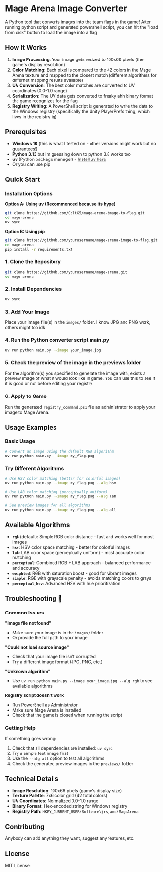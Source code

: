 # Mage Arena Image Converter

A Python tool that converts images into the team flags in the game! After running python script and generated powershell script, you can hit the "load from disk" button to load the image into a flag

## How It Works

1. **Image Processing**: Your image gets resized to 100x66 pixels (the game's display resolution)
2. **Color Matching**: Each pixel is compared to the 42 colors in the Mage Arena texture and mapped to the closest match (different algorithms for differnet mapping results available)
3. **UV Conversion**: The best color matches are converted to UV coordinates (0.0-1.0 range)
4. **Serialization**: The UV data gets converted to freaky ahh binary format the game recognizes for the flag
5. **Registry Writing**: A PowerShell script is generated to write the data to the Windows registry (specifically the Unity PlayerPrefs thing, which lives in the registry ig)

## Prerequisites

- **Windows 10** (this is what I tested on - other versions might work but no guarantees!)
- **Python 3.13** but im guessing down to python 3.8 works too
- **uv** (Python package manager) - [Install uv here](https://docs.astral.sh/uv/getting-started/installation/)
- Or you can use pip

## Quick Start

### Installation Options

**Option A: Using uv (Recommended because its hype)**

```bash
git clone https://github.com/ColtG5/mage-arena-image-to-flag.git
cd mage-arena
uv sync
```

**Option B: Using pip**

```bash
git clone https://github.com/yourusername/mage-arena-image-to-flag.git
cd mage-arena
pip install -r requirements.txt
```

### 1. Clone the Repository

```bash
git clone https://github.com/yourusername/mage-arena.git
cd mage-arena
```

### 2. Install Dependencies

```bash
uv sync
```

### 3. Add Your Image

Place your image file(s) in the `images/` folder. I know JPG and PNG work, others might too idk

### 4. Run the Python converter script main.py

```bash
uv run python main.py --image your_image.jpg
```

### 5. Check the preview of the image in the previews folder

For the algorithm(s) you specified to generate the image with, exists a preview image of what it would look like in game. You can use this to see if it is good or not before editing your registry

### 6. Apply to Game

Run the generated `registry_command.ps1` file as administrator to apply your image to Mage Arena.

## Usage Examples

### Basic Usage

```bash
# Convert an image using the default RGB algorithm
uv run python main.py --image my_flag.png
```

### Try Different Algorithms

```bash
# Use HSV color matching (better for colorful images)
uv run python main.py --image my_flag.png --alg hsv

# Use LAB color matching (perceptually uniform)
uv run python main.py --image my_flag.png --alg lab

# See preview images for all algorithms
uv run python main.py --image my_flag.png --alg all
```

## Available Algorithms

- **`rgb`** (default): Simple RGB color distance - fast and works well for most images
- **`hsv`**: HSV color space matching - better for colorful images
- **`lab`**: LAB color space (perceptually uniform) - most accurate color matching
- **`perceptual`**: Combined RGB + LAB approach - balanced performance and accuracy
- **`weighted`**: RGB with saturation boost - good for vibrant images
- **`simple`**: RGB with grayscale penalty - avoids matching colors to grays
- **`perceptual_hsv`**: Advanced HSV with hue prioritization

## Troubleshooting 🔧

### Common Issues

**"Image file not found"**

- Make sure your image is in the `images/` folder
- Or provide the full path to your image

**"Could not load source image"**

- Check that your image file isn't corrupted
- Try a different image format (JPG, PNG, etc.)

**"Unknown algorithm"**

- Use `uv run python main.py --image your_image.jpg --alg rgb` to see available algorithms

**Registry script doesn't work**

- Run PowerShell as Administrator
- Make sure Mage Arena is installed
- Check that the game is closed when running the script

### Getting Help

If something goes wrong:

1. Check that all dependencies are installed: `uv sync`
2. Try a simple test image first
3. Use the `--alg all` option to test all algorithms
4. Check the generated preview images in the `previews/` folder

## Technical Details

- **Image Resolution**: 100x66 pixels (game's display size)
- **Texture Palette**: 7x6 color grid (42 total colors)
- **UV Coordinates**: Normalized 0.0-1.0 range
- **Binary Format**: Hex-encoded string for Windows registry
- **Registry Path**: `HKEY_CURRENT_USER\Software\jrsjams\MageArena`

## Contributing

Anybody can add anything they want, suggest any features, etc.

## License

MIT License
